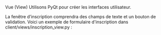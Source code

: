  Vue (View)
Utilisons PyQt pour créer les interfaces utilisateur.

La fenêtre d’inscription comprendra des champs de texte et un bouton de validation. Voici un exemple de formulaire d'inscription dans client/views/inscription_view.py :


